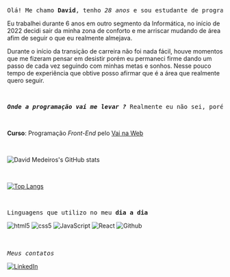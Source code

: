 <pre>Olá! Me chamo <b>David</b>, tenho <i>28 anos</i> e sou estudante de programação <i>Front-End</i>.👋</pre>


  Eu trabalhei durante 6 anos em outro segmento da Informática, no início de 2022 decidi sair da minha zona de conforto e me arriscar mudando de área afim de seguir o que eu realmente almejava. 
  
  Durante o início da transição de carreira não foi nada fácil, houve momentos que me fizeram pensar em desistir porém eu permaneci firme dando um passo de cada vez seguindo com minhas metas e sonhos. Nesse pouco tempo de experiência que obtive posso afirmar que é a área que realmente quero seguir.
  
  <br>
         
  <pre><b><i>Onde a programação vai me levar ?</b></i> Realmente eu não sei, porém estou curioso para descobrir.</pre>
  
<br> 

<b>Curso</b>: Programação <i>Front-End</i> pelo <a href="https://www.vainaweb.com.br/">Vai na Web</a>

<br>

![David Medeiros's GitHub stats](https://github-readme-stats.vercel.app/api?username=dwmedeiros94&show_icons=true&theme=dark)

<br>

[![Top Langs](https://github-readme-stats.vercel.app/api/top-langs/?username=dwmedeiros94&layout=compact)](https://github.com/anuraghazra/github-readme-stats)

<br>

<pre>Linguagens que utilizo no meu <b>dia a dia</b></pre>

<div>
  <img src="https://img.shields.io/badge/HTML5-E34F26?style=for-the-badge&logo=html5&logoColor=white" alt="html5"  />
  <img src="https://img.shields.io/badge/CSS3-1572B6?style=for-the-badge&logo=css3&logoColor=white" alt="css5"  />
  <img src="https://img.shields.io/badge/JavaScript-F7DF1E?style=for-the-badge&logo=javascript&logoColor=black" alt="JavaScript"  />
  <img src="https://img.shields.io/badge/React-20232A?style=for-the-badge&logo=react&logoColor=61DAFB" alt="React"  />
  <img src="https://img.shields.io/badge/GitHub-100000?style=for-the-badge&logo=github&logoColor=white" alt="Github"  />
</div>

<br>

<br>

<pre><i>Meus contatos</i></pre>

[![LinkedIn](https://img.shields.io/badge/LinkedIn-0077B5?style=for-the-badge&logo=linkedin&logoColor=white)](https://www.linkedin.com/in/david-medeiros-28b056235/)
